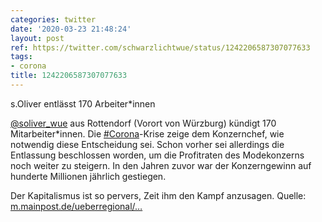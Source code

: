 ```yaml
---
categories: twitter
date: '2020-03-23 21:48:24'
layout: post
ref: https://twitter.com/schwarzlichtwue/status/1242206587307077633
tags:
- corona
title: 1242206587307077633
---
```

s.Oliver entlässt 170 Arbeiter\*innen



[@soliver_wue](https://twitter.com/soliver_wue) aus Rottendorf (Vorort von Würzburg) kündigt 170 Mitarbeiter\*innen. Die [#Corona](/t/corona)-Krise zeige dem Konzernchef, wie notwendig diese Entscheidung sei.
Schon vorher sei allerdings die Entlassung beschlossen worden, um die Profitraten des Modekonzerns noch weiter zu steigern. In den Jahren zuvor war der Konzerngewinn auf hunderte Millionen jährlich gestiegen. 



Der Kapitalismus ist so pervers, Zeit ihm den Kampf anzusagen.
Quelle: [m.mainpost.de/ueberregional/…](https://m.mainpost.de/ueberregional/wirtschaft/mainpostwirtschaft/Modekonzern-s-Oliver-kuendigt-170-Mitarbeitern-in-Rottendorf;art9485,10426817)